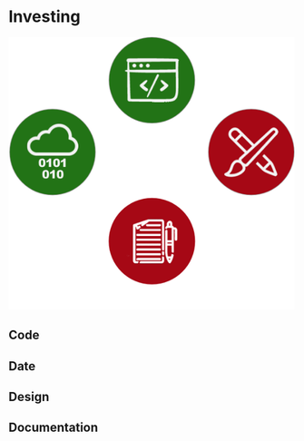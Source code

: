 # Investing

![Investing App Architecture](/documentation/asset/image/icon/icon/dev-ops-sm.png "Investing App Architecture")

## Code

## Date

## Design

## Documentation
